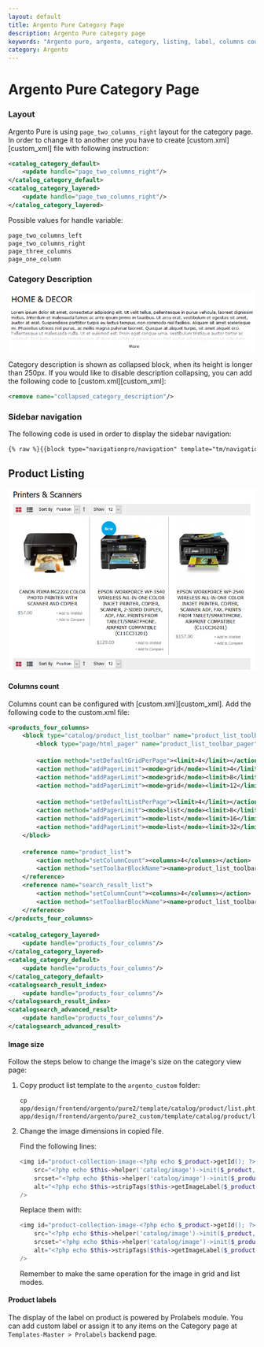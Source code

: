 ```yaml
---
layout: default
title: Argento Pure Category Page
description: Argento Pure category page
keywords: "Argento pure, argento, category, listing, label, columns count"
category: Argento
---
```


# Argento Pure Category Page

### Layout

Argento Pure is using `page_two_columns_right` layout for the category page. In order to
change it to another one you have to create [custom.xml][custom_xml] file with following
instruction:

```xml
<catalog_category_default>
    <update handle="page_two_columns_right"/>
</catalog_category_default>
<catalog_category_layered>
    <update handle="page_two_columns_right"/>
</catalog_category_layered>
```

Possible values for handle variable:

```
page_two_columns_left
page_two_columns_right
page_three_columns
page_one_column
```

### Category Description

![Collapsed category description](/images/argento/pure2/category-page/collapsed_description.png)

Category description is shown as collapsed block, when its height is longer than
250px. If you would like to disable description collapsing, you can add the following
code to [custom.xml][custom_xml]:

```xml
<remove name="collapsed_category_description"/>
```
### Sidebar navigation

The following code is used in order to display the sidebar navigation:

```html
{% raw %}{{block type="navigationpro/navigation" template="tm/navigationpro/sidebar.phtml" name_in_layout="navpro-homepage-left" menu_name="argento_mall_left" enabled="1"}}{% endraw %}
```

## Product Listing

![Product Listing](/images/argento/pure/product-listing.jpg)

#### Columns count

Columns count can be configured with [custom.xml][custom_xml].
Add the following code to the custom.xml file:

```xml
<products_four_columns>
    <block type="catalog/product_list_toolbar" name="product_list_toolbar" template="catalog/product/list/toolbar.phtml">
        <block type="page/html_pager" name="product_list_toolbar_pager"/>

        <action method="setDefaultGridPerPage"><limit>4</limit></action>
        <action method="addPagerLimit"><mode>grid</mode><limit>4</limit></action>
        <action method="addPagerLimit"><mode>grid</mode><limit>8</limit></action>
        <action method="addPagerLimit"><mode>grid</mode><limit>12</limit></action>

        <action method="setDefaultListPerPage"><limit>4</limit></action>
        <action method="addPagerLimit"><mode>list</mode><limit>8</limit></action>
        <action method="addPagerLimit"><mode>list</mode><limit>16</limit></action>
        <action method="addPagerLimit"><mode>list</mode><limit>32</limit></action>
    </block>

    <reference name="product_list">
        <action method="setColumnCount"><columns>4</columns></action>
        <action method="setToolbarBlockName"><name>product_list_toolbar</name></action>
    </reference>
    <reference name="search_result_list">
        <action method="setColumnCount"><columns>4</columns></action>
        <action method="setToolbarBlockName"><name>product_list_toolbar</name></action>
    </reference>
</products_four_columns>

<catalog_category_layered>
    <update handle="products_four_columns"/>
</catalog_category_layered>
<catalog_category_default>
    <update handle="products_four_columns"/>
</catalog_category_default>
<catalogsearch_result_index>
    <update handle="products_four_columns"/>
</catalogsearch_result_index>
<catalogsearch_advanced_result>
    <update handle="products_four_columns"/>
</catalogsearch_advanced_result>
```

#### Image size

Follow the steps below to change the image's size on the category view page:

 1. Copy product list template to the `argento_custom` folder:

    ```
    cp app/design/frontend/argento/pure2/template/catalog/product/list.phtml app/design/frontend/argento/pure2_custom/template/catalog/product/list.phtml
    ```

 2. Change the image dimensions in copied file.

    Find the following lines:

    ```php
    <img id="product-collection-image-<?php echo $_product->getId(); ?>"
        src="<?php echo $this->helper('catalog/image')->init($_product, 'small_image')->keepFrame(false)->resize(270); ?>"
        srcset="<?php echo $this->helper('catalog/image')->init($_product, 'small_image')->keepFrame(false)->resize(270); ?> 1x, <?php echo $this->helper('catalog/image')->init($_product, 'small_image')->keepFrame(false)->resize(270 * 2); ?> 2x"
        alt="<?php echo $this->stripTags($this->getImageLabel($_product, 'small_image'), null, true) ?>"
    />
    ```

    Replace them with:

    ```php
    <img id="product-collection-image-<?php echo $_product->getId(); ?>"
        src="<?php echo $this->helper('catalog/image')->init($_product, 'small_image')->keepFrame(true)->resize(270, 270); ?>"
        srcset="<?php echo $this->helper('catalog/image')->init($_product, 'small_image')->keepFrame(true)->resize(270, 270); ?> 1x, <?php echo $this->helper('catalog/image')->init($_product, 'small_image')->keepFrame(true)->resize(270 * 2, 270 * 2); ?> 2x"
        alt="<?php echo $this->stripTags($this->getImageLabel($_product, 'small_image'), null, true) ?>"
    />
    ```

    Remember to make the same operation for the image in grid and list modes.

#### Product labels

The display of the label on product is powered by Prolabels module. You can add custom label or assign it to any items on the Category page at `Templates-Master > Prolabels` backend page.

